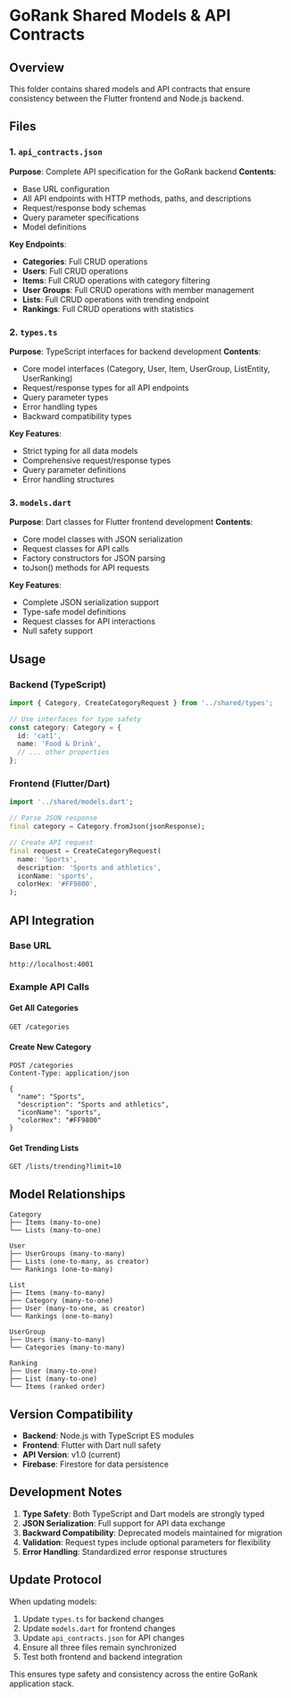 # GoRank Shared Models & API Contracts

## Overview
This folder contains shared models and API contracts that ensure consistency between the Flutter frontend and Node.js backend.

## Files

### 1. `api_contracts.json`
**Purpose**: Complete API specification for the GoRank backend
**Contents**:
- Base URL configuration
- All API endpoints with HTTP methods, paths, and descriptions
- Request/response body schemas
- Query parameter specifications
- Model definitions

**Key Endpoints**:
- **Categories**: Full CRUD operations
- **Users**: Full CRUD operations
- **Items**: Full CRUD operations with category filtering
- **User Groups**: Full CRUD operations with member management
- **Lists**: Full CRUD operations with trending endpoint
- **Rankings**: Full CRUD operations with statistics

### 2. `types.ts`
**Purpose**: TypeScript interfaces for backend development
**Contents**:
- Core model interfaces (Category, User, Item, UserGroup, ListEntity, UserRanking)
- Request/response types for all API endpoints
- Query parameter types
- Error handling types
- Backward compatibility types

**Key Features**:
- Strict typing for all data models
- Comprehensive request/response types
- Query parameter definitions
- Error handling structures

### 3. `models.dart`
**Purpose**: Dart classes for Flutter frontend development
**Contents**:
- Core model classes with JSON serialization
- Request classes for API calls
- Factory constructors for JSON parsing
- toJson() methods for API requests

**Key Features**:
- Complete JSON serialization support
- Type-safe model definitions
- Request classes for API interactions
- Null safety support

## Usage

### Backend (TypeScript)
```typescript
import { Category, CreateCategoryRequest } from '../shared/types';

// Use interfaces for type safety
const category: Category = {
  id: 'cat1',
  name: 'Food & Drink',
  // ... other properties
};
```

### Frontend (Flutter/Dart)
```dart
import '../shared/models.dart';

// Parse JSON response
final category = Category.fromJson(jsonResponse);

// Create API request
final request = CreateCategoryRequest(
  name: 'Sports',
  description: 'Sports and athletics',
  iconName: 'sports',
  colorHex: '#FF9800',
);
```

## API Integration

### Base URL
```
http://localhost:4001
```

### Example API Calls

#### Get All Categories
```
GET /categories
```

#### Create New Category
```
POST /categories
Content-Type: application/json

{
  "name": "Sports",
  "description": "Sports and athletics",
  "iconName": "sports",
  "colorHex": "#FF9800"
}
```

#### Get Trending Lists
```
GET /lists/trending?limit=10
```

## Model Relationships

```
Category
├── Items (many-to-one)
└── Lists (many-to-one)

User
├── UserGroups (many-to-many)
├── Lists (one-to-many, as creator)
└── Rankings (one-to-many)

List
├── Items (many-to-many)
├── Category (many-to-one)
├── User (many-to-one, as creator)
└── Rankings (one-to-many)

UserGroup
├── Users (many-to-many)
└── Categories (many-to-many)

Ranking
├── User (many-to-one)
├── List (many-to-one)
└── Items (ranked order)
```

## Version Compatibility

- **Backend**: Node.js with TypeScript ES modules
- **Frontend**: Flutter with Dart null safety
- **API Version**: v1.0 (current)
- **Firebase**: Firestore for data persistence

## Development Notes

1. **Type Safety**: Both TypeScript and Dart models are strongly typed
2. **JSON Serialization**: Full support for API data exchange
3. **Backward Compatibility**: Deprecated models maintained for migration
4. **Validation**: Request types include optional parameters for flexibility
5. **Error Handling**: Standardized error response structures

## Update Protocol

When updating models:
1. Update `types.ts` for backend changes
2. Update `models.dart` for frontend changes  
3. Update `api_contracts.json` for API changes
4. Ensure all three files remain synchronized
5. Test both frontend and backend integration

This ensures type safety and consistency across the entire GoRank application stack.
